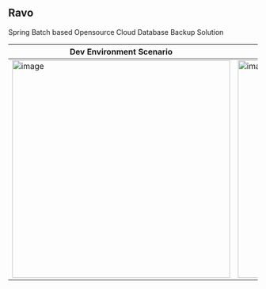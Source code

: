 ## Ravo
Spring Batch based Opensource Cloud Database Backup Solution

| Dev Environment Scenario | Final Goal |
|----------|----------|
| <img width="440" alt="image" src="https://github.com/user-attachments/assets/e0aee143-11c9-4f95-88fc-a37ffc015de4" /> | <img width="440" alt="image" src="https://github.com/user-attachments/assets/071dad04-b8e6-41e9-a8cb-a300742bd8e8" /> |

